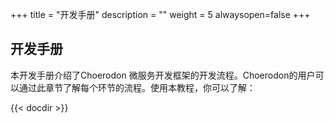 +++
title = "开发手册"
description = ""
weight = 5
alwaysopen=false
+++

## 开发手册

本开发手册介绍了Choerodon 微服务开发框架的开发流程。Choerodon的用户可以通过此章节了解每个环节的流程。使用本教程，你可以了解：

{{< docdir >}}